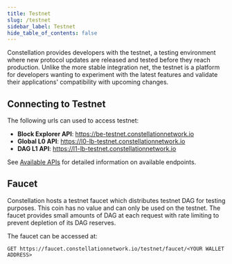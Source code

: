 ```yaml
---
title: Testnet
slug: /testnet
sidebar_label: Testnet
hide_table_of_contents: false
---
```

<intro-end />

Constellation provides developers with the testnet, a  testing environment where new protocol updates are released and tested before they reach production. Unlike the more stable integration net, the testnet is a  platform for developers wanting to experiment with the latest features and validate their applications' compatibility with upcoming changes. 

## Connecting to Testnet
The following urls can used to access testnet: 
- __Block Explorer API__: https://be-testnet.constellationnetwork.io
- __Global L0 API__: https://l0-lb-testnet.constellationnetwork.io
- __DAG L1 API__: https://l1-lb-testnet.constellationnetwork.io

See [Available APIs](/hypergraph/global-apis) for detailed information on available endpoints. 

## Faucet
Constellation hosts a testnet faucet which distributes testnet DAG for testing purposes. This coin has no value and can only be used on the testnet. The faucet provides small amounts of DAG at each request with rate limiting to prevent depletion of its DAG reserves. 

The faucet can be accessed at:
```
GET https://faucet.constellationnetwork.io/testnet/faucet/<YOUR WALLET ADDRESS>
```
